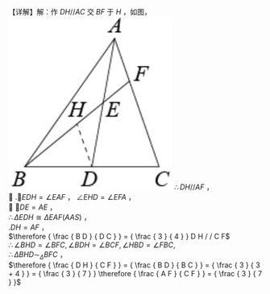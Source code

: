 【详解】解：作 $D H / / A C$ 交 $B F$ 于 $H$ ，如图，
![](<../../qs_image_DB/专题1-2_一文吃透相似三角形12个模型·共14类题型（解析版）/d01e901c23011995ee79ab78df6bc07892059f3b2d7781151a0062a1e527317b.jpg>)
$\therefore D H / / A F$ ，  
 $. \angle E D H = \angle E A F$ ， $\angle E H D = \angle E F A$ ，  
 $\cdot D E { = } A E$ ，  
$\therefore \Delta E D H \cong \Delta E A F ( A A S )$ ，  
$. D H = A F$ ，  
$\therefore { \frac { B D } { D C } } = { \frac { 3 } { 4 } } D H / / C F$   
$\therefore \angle B H D = \angle B F C , \angle B D H = \angle B C F , \angle H B D = \angle F B C ,$   
$\therefore \Delta B H D \sim _ { \Delta } B F C$ ，  
$\therefore { \frac { D H } { C F } } = { \frac { B D } { B C } } = { \frac { 3 } { 3 + 4 } } = { \frac { 3 } { 7 } } \therefore { \frac { A F } { C F } } = { \frac { 3 } { 7 } }$
